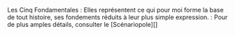 Les Cinq Fondamentales
: Elles représentent ce qui pour moi forme la base de tout histoire, ses fondements réduits à leur plus simple expression.
: Pour de plus amples détails, consulter le [Scénariopole][]
